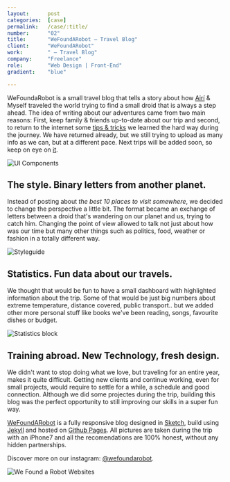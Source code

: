 ```yaml
---
layout:      post
categories:  [case]
permalink:   /case/:title/
number:      "02"
title:       "WeFoundARobot – Travel Blog"
client:      "WeFoundARobot"
work:        " – Travel Blog"
company:     "Freelance"
role:        "Web Design | Front-End"
gradient:    "blue"

---
```


WeFoundaRobot is a small travel blog that tells a story about how <a href="https://www.linkedin.com/in/airidordas" target="_blank" rel="noopener noreferrer">Airí</a> & Myself traveled the world trying to find a small droid that is always a step ahead. The idea of writing about our adventures came from two main reasons: First, keep family & friends up-to-date about our trip and second, to return to the internet some <a href="https://wefoundarobot.com/consejos/" target="_blank" rel="noopener noreferrer">tips & tricks</a> we learned the hard way during the journey. We have returned already, but we still trying to upload as many info as we can, but at a different pace. Next trips will be added soon, so keep on eye on <a href="https://wefoundarobot.com">it</a>.

<div class="case-image">
	<img src='{{ "images/cases/02/wfar-01.png" | relative_url }}' alt="UI Components">
</div>

## The style. Binary letters from another planet.
  
Instead of posting about *the best 10 places to visit somewhere*, we decided to change the perspective a little bit. The format became an exchange of letters between a droid that's wandering on our planet and us, trying to catch him. Changing the point of view allowed to talk not just about how was our time but many other things such as politics, food, weather or fashion in a totally different way.
  
<div class="case-image">
	<img src='{{ "images/cases/02/wfar-02.png" | relative_url }}' alt="Styleguide">
</div>

## Statistics. Fun data about our travels. 

We thought that would be fun to have a small dashboard with highlighted information about the trip. Some of that would be just big numbers about extreme temperature, distance covered, public transport.. but we added other more personal stuff like books we've been reading, songs, favourite dishes or budget.


<div class="case-image">
	<img src='{{ "images/cases/02/wfar-03.png" | relative_url }}' alt="Statistics block">
</div>


## Training abroad. New Technology, fresh design.

We didn't want to stop doing what we love, but traveling for an entire year, makes it quite difficult. Getting new clients and continue working, even for small projects, would require to settle for a while, a schedule and good connection. Although we did some projectes during the trip, building this blog was the perfect opportunity to still improving our skills in a super fun way. 

<a href="https://wefoundarobot.com/">WeFoundARobot</a> is a fully responsive blog designed in <a href="https://www.sketchapp.com/">Sketch</a>, build using <a href="https://jekyllrb.com/">Jekyll</a> and hosted on <a href="https://pages.github.com/">Github Pages</a>. All pictures are taken during the trip with an iPhone7 and all the recomendations are 100% honest, without any hidden partnerships.

Discover more on our instagram: <a href="https://www.instagram.com/wefoundarobot/">@wefoundarobot</a>.

<div class="case-image">
	<img src='{{ "images/cases/02/wfar-04.png" | relative_url }}' alt="We Found a Robot Websites">
</div>







